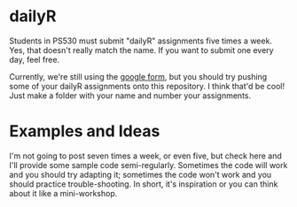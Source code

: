 # dailyR
Students in PS530 must submit "dailyR" assignments five times a week. Yes, that doesn't really match the name. If you want to submit one every day, feel free.  

Currently, we're still using the [google form](https://gist.github.com/drenn2/7b683e212cbbdbc188fc99746733f568), but you should try pushing some of your dailyR assignments onto this repository. I think that'd be cool! Just make a folder with your name and number your assignments.

# Examples and Ideas
I'm not going to post seven times a week, or even five, but check here and I'll provide some sample code semi-regularly. Sometimes the code will work and you should try adapting it; sometimes the code won't work and you should practice trouble-shooting. In short, it's inspiration or you can think about it like a mini-workshop. 


